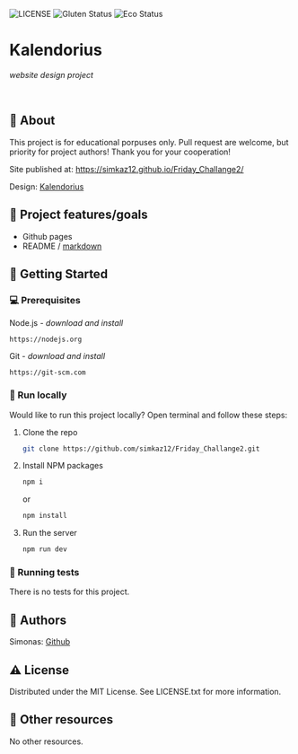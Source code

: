 ![LICENSE](https://img.shields.io/badge/license-MIT-blue.svg?style=flat-square)
![Gluten Status](https://img.shields.io/badge/Gluten-Free-green.svg)
![Eco Status](https://img.shields.io/badge/ECO-Friendly-green.svg)

# Kalendorius

_website design project_

<br>

## 🌟 About

This project is for educational porpuses only. Pull request are welcome, but priority for project authors! Thank you for your cooperation!

Site published at: https://simkaz12.github.io/Friday_Challange2/

Design: [Kalendorius](https://balticinstitute.sharepoint.com/:u:/s/FULLSTACKONLINE2305029/ER9LFu-OpxJEsv7CfeJP8R0Brd4VginXr0Ggn0J1NxUvUg?e=tE0gtM)

## 🎯 Project features/goals

- Github pages
- README / [markdown](https://docs.github.com/en/get-started/writing-on-github/getting-started-with-writing-and-formatting-on-github/basic-writing-and-formatting-syntax)

## 🧰 Getting Started

### 💻 Prerequisites

Node.js - _download and install_

```
https://nodejs.org
```

Git - _download and install_

```
https://git-scm.com
```

### 🏃 Run locally

Would like to run this project locally? Open terminal and follow these steps:

1. Clone the repo
   ```sh
   git clone https://github.com/simkaz12/Friday_Challange2.git
   ```
2. Install NPM packages
   ```sh
   npm i
   ```
   or
   ```sh
   npm install
   ```
3. Run the server
   ```sh
   npm run dev
   ```

### 🧪 Running tests

There is no tests for this project.

## 🎅 Authors

Simonas: [Github](https://github.com/simkaz12)

## ⚠️ License

Distributed under the MIT License. See LICENSE.txt for more information.

## 🔗 Other resources

No other resources.

